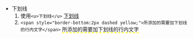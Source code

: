 - 下划线
  1. 使用```<u>下划线</u>```
<u>下划线</u>
  1. ```<span style="border-bottom:2px dashed yellow;">所添加的需要加下划线的行内文字</span>```
<span style="border-bottom:2px dashed yellow;">所添加的需要加下划线的行内文字</span>